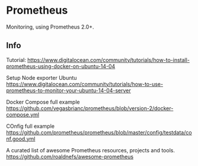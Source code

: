 # Prometheus

Monitoring, using Prometheus 2.0+.

## Info

Tutorial:
https://www.digitalocean.com/community/tutorials/how-to-install-prometheus-using-docker-on-ubuntu-14-04

Setup Node exporter Ubuntu
https://www.digitalocean.com/community/tutorials/how-to-use-prometheus-to-monitor-your-ubuntu-14-04-server

Docker Compose full example
https://github.com/vegasbrianc/prometheus/blob/version-2/docker-compose.yml

COnfig full example
https://github.com/prometheus/prometheus/blob/master/config/testdata/conf.good.yml

A curated list of awesome Prometheus resources, projects and tools.
https://github.com/roaldnefs/awesome-prometheus

